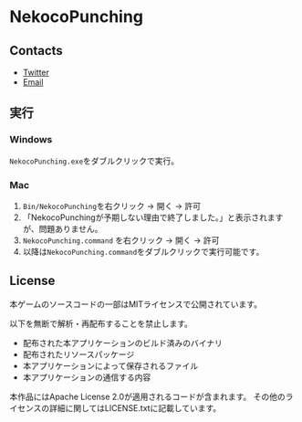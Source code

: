 # NekocoPunching

## Contacts
- [Twitter](https://twitter.com/wraikny)
- [Email](writtenknown@gmail.com)

## 実行
### Windows
`NekocoPunching.exe`をダブルクリックで実行。

### Mac
1. `Bin/NekocoPunching`を右クリック -> 開く -> 許可
1. 「NekocoPunchingが予期しない理由で終了しました。」と表示されますが、問題ありません。
1. `NekocoPunching.command` を右クリック -> 開く -> 許可
1. 以降は`NekocoPunching.command`をダブルクリックで実行可能です。


## License
本ゲームのソースコードの一部はMITライセンスで公開されています。

以下を無断で解析・再配布することを禁止します。
- 配布された本アプリケーションのビルド済みのバイナリ
- 配布されたリソースパッケージ
- 本アプリケーションによって保存されるファイル
- 本アプリケーションの通信する内容



本作品にはApache License 2.0が適用されるコードが含まれます。
その他のライセンスの詳細に関してはLICENSE.txtに記載しています。

